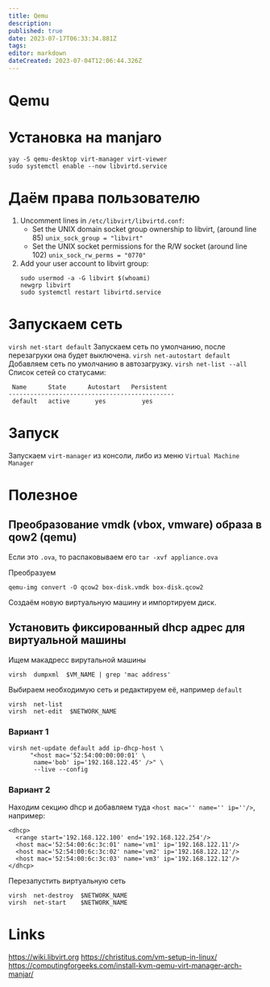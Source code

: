 ```yaml
---
title: Qemu
description: 
published: true
date: 2023-07-17T06:33:34.881Z
tags: 
editor: markdown
dateCreated: 2023-07-04T12:06:44.326Z
---
```


# Qemu

# Установка на manjaro

```
yay -S qemu-desktop virt-manager virt-viewer
sudo systemctl enable --now libvirtd.service
```

# Даём права пользователю

1. Uncomment lines in `/etc/libvirt/libvirtd.conf`:
	- Set the UNIX domain socket group ownership to libvirt, (around line 85) `unix_sock_group = "libvirt"`
	- Set the UNIX socket permissions for the R/W socket (around line 102) `unix_sock_rw_perms = "0770"`
3. Add your user account to libvirt group:
	```
	sudo usermod -a -G libvirt $(whoami)
	newgrp libvirt
	sudo systemctl restart libvirtd.service
	```
  
# Запускаем сеть

`virsh net-start default` Запускаем сеть по умолчанию, после перезагруки она будет выключена.
`virsh net-autostart default` Добавляем сеть по умолчанию в автозагрузку.
`virsh net-list --all` Список сетей со статусами:

```
 Name      State      Autostart   Persistent
----------------------------------------------
 default   active       yes          yes

```


# Запуск

Запускаем `virt-manager` из консоли, либо из меню `Virtual Machine Manager`

# Полезное
## Преобразование vmdk (vbox, vmware) образа в qow2 (qemu)

Если это `.ova`, то распаковываем его `tar -xvf appliance.ova`

Преобразуем
```
qemu-img convert -O qcow2 box-disk.vmdk box-disk.qcow2
```

Создаём новую виртуальную машину и импортируем диск.

## Установить фиксированный dhcp адрес для виртуальной машины

Ищем макадресс вирутальной машины

```
virsh  dumpxml  $VM_NAME | grep 'mac address'
```

Выбираем необходимую сеть и редактируем её, например `default`
```
virsh  net-list
virsh  net-edit  $NETWORK_NAME
```

### Вариант 1

```
virsh net-update default add ip-dhcp-host \
      "<host mac='52:54:00:00:00:01' \
       name='bob' ip='192.168.122.45' />" \
       --live --config
```

### Вариант 2

Находим секцию dhcp и добавляем туда `<host mac='' name='' ip=''/>`, например:

```
<dhcp>
  <range start='192.168.122.100' end='192.168.122.254'/>
  <host mac='52:54:00:6c:3c:01' name='vm1' ip='192.168.122.11'/>
  <host mac='52:54:00:6c:3c:02' name='vm2' ip='192.168.122.12'/>
  <host mac='52:54:00:6c:3c:03' name='vm3' ip='192.168.122.12'/>
</dhcp>
```

Перезапустить виртуальную сеть

```
virsh  net-destroy  $NETWORK_NAME
virsh  net-start    $NETWORK_NAME
```



# Links

https://wiki.libvirt.org
https://christitus.com/vm-setup-in-linux/
https://computingforgeeks.com/install-kvm-qemu-virt-manager-arch-manjar/